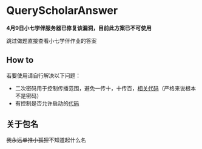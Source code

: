 # QueryScholarAnswer

**4月9日小七学伴服务器已修复该漏洞，目前此方案已不可使用**

跳过做题直接查看小七学伴作业的答案

## How to
若要使用请自行解决以下问题：
* 二次密码用于控制传播范围，避免一传十，十传百，[相关代码](https://github.com/mslxl/QueryScholarAnswer/blob/d3a6367d4f6c605045afa60c09b27da82319b371/app/src/main/java/com/mslxl/fubuki_tsuhatsuha/ui/query/QueryActivity.kt#L91)（严格来说根本不是密码）
* 有控制是否允许启动的[代码](https://github.com/mslxl/QueryScholarAnswer/blob/d3a6367d4f6c605045afa60c09b27da82319b371/app/src/main/java/com/mslxl/fubuki_tsuhatsuha/ui/login/LoginActivity.kt#L167)

## 关于包名
~~我永远单推小狐狸~~不知道起什么名
